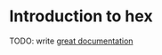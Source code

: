 # Introduction to hex

TODO: write [great documentation](http://jacobian.org/writing/what-to-write/)
